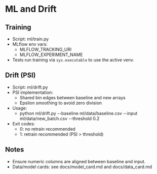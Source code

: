 # ML and Drift

## Training
- Script: ml/train.py
- MLflow env vars:
  - MLFLOW_TRACKING_URI
  - MLFLOW_EXPERIMENT_NAME
- Tests run training via `sys.executable` to use the active venv.

## Drift (PSI)
- Script: ml/drift.py
- PSI implementation:
  - Shared bin edges between baseline and new arrays
  - Epsilon smoothing to avoid zero division
- Usage:
  - python ml/drift.py --baseline ml/data/baseline.csv --input ml/data/new_batch.csv --threshold 0.2
- Exit codes:
  - 0: no retrain recommended
  - 1: retrain recommended (PSI > threshold)

## Notes
- Ensure numeric columns are aligned between baseline and input.
- Data/model cards: see docs/model_card.md and docs/data_card.md
